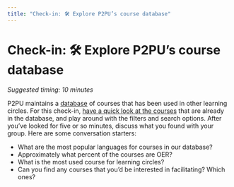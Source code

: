 ```yaml
---
title: "Check-in: 🛠️ Explore P2PU’s course database"
---
```

# Check-in: 🛠️ Explore P2PU’s course database

*Suggested timing: 10 minutes* 

P2PU maintains a <a href="https://www.p2pu.org/en/courses/." target="_blank">database</a> of courses that has been used in other learning circles. For this check-in, [have a quick look at the courses](https://p2pu.org/courses) that are already in the database, and play around with the filters and search options. After you’ve looked for five or so minutes, discuss what you found with your group. Here are some conversation starters:
- What are the most popular languages for courses in our database?
- Approximately what percent of the courses are OER?
- What is the most used course for learning circles?
- Can you find any courses that you’d be interested in facilitating? Which ones?


